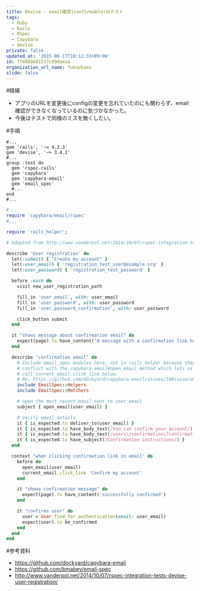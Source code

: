 ```yaml
---
title: Devise - email確認(confirmable)のテスト
tags:
  - Ruby
  - Rails
  - RSpec
  - Capybara
  - devise
private: false
updated_at: '2015-08-17T10:12:33+09:00'
id: ff480b681537c99daeaa
organization_url_name: fukuokaex
slide: false
---
```

#経緯

- アプリのURLを変更後にconfigの変更を忘れていたのにも関わらず、email確認ができなくなっているのに気づかなかった。
- 今後はテストで同様のミスを無くしたい。

#手順

```rb:Gemfile
#...
gem 'rails', '~> 4.2.3'
gem 'devise', '~> 3.4.1'
#...
group :test do
  gem 'rspec-rails'
  gem 'capybara'
  gem 'capybara-email'
  gem 'email_spec'
  #...
end
#...
```

```rb:/spec/rails_helper.rb
#...
require 'capybara/email/rspec'
#...
```

```rb:/spec/features/user_registration_spec.rb
require 'rails_helper';

# Adopted from http://www.vanderpol.net/2014/10/07/rspec-integration-tests-devise-user-registration/

describe 'User registration' do
  let(:submit) { "Create my account" }
  let(:user_email) { 'registration_test_user@example.org' }
  let(:user_password) { 'registration_test_password' }

  before :each do
    visit new_user_registration_path

    fill_in 'user_email', with: user_email
    fill_in 'user_password', with: user_password
    fill_in 'user_password_confirmation', with: user_password

    click_button submit
  end

  it "shows message about confirmation email" do
    expect(page).to have_content("A message with a confirmation link has been sent to your email address.")
  end

  describe "confirmation email" do
    # Include email_spec modules here, not in rails_helper because they
    # conflict with the capybara-email#open_email method which lets us
    # call current_email.click_link below.
    # Re: https://github.com/dockyard/capybara-email/issues/34#issuecomment-49528389
    include EmailSpec::Helpers
    include EmailSpec::Matchers

    # open the most recent email sent to user_email
    subject { open_email(user_email) }

    # Verify email details
    it { is_expected.to deliver_to(user_email) }
    it { is_expected.to have_body_text(/You can confirm your account/) }
    it { is_expected.to have_body_text(/users\/confirmation\?confirmation/) }
    it { is_expected.to have_subject(/Confirmation instructions/) }
  end

  context "when clicking confirmation link in email" do
    before do
      open_email(user_email)
      current_email.click_link 'Confirm my account'
    end

    it "shows confirmation message" do
      expect(page).to have_content('successfully confirmed')
    end

    it "confirms user" do
      user = User.find_for_authentication(email: user_email)
      expect(user).to be_confirmed
    end
  end
end
```

#参考資料

- https://github.com/dockyard/capybara-email
- https://github.com/bmabey/email-spec
- http://www.vanderpol.net/2014/10/07/rspec-integration-tests-devise-user-registration/
